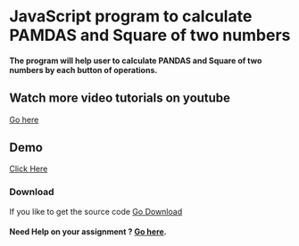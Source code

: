 # JavaScript program to calculate PAMDAS and Square of two numbers

#### The program will help user to calculate PANDAS and Square of two numbers by each button of operations.


## Watch more video tutorials on youtube
[Go here](https://www.youtube.com/channel/UCD8nhbxPg4DT0vqRxxpK6Kw/)

## Demo
[Click Here](https://jaffery97.github.com/calculator2) 

### Download
If you like to get the source code [Go Download](https://github.com/jaffery97/calculator2/archive/master.zip)

#### Need Help on your assignment ? [Go here](https://edchat.info/ed).
